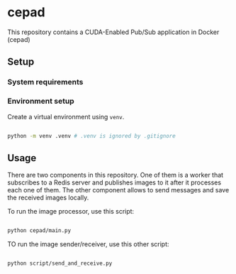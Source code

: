 # cepad

This repository contains a CUDA-Enabled Pub/Sub application in
Docker (cepad)

## Setup

### System requirements

### Environment setup

Create a virtual environment using `venv`.

```bash

python -m venv .venv # .venv is ignored by .gitignore

```

## Usage

There are two components in this repository. One of them is a worker
that subscribes to a Redis server and publishes images to it after
it processes each one of them. The other component allows to send
messages and save the received images locally.

To run the image processor, use this script:

```bash

python cepad/main.py

```

TO run the image sender/receiver, use this other script:

```bash

python script/send_and_receive.py

```

